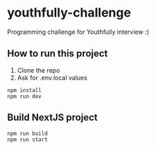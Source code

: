 # youthfully-challenge

Programming challenge for Youthfully interview :)

## How to run this project

1. Clone the repo
2. Ask for .env.local values

```
npm install
npm run dev
```


## Build NextJS project

```
npm run build
npm run start
```
